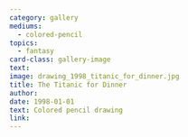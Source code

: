 ```yaml
---
category: gallery
mediums:
  - colored-pencil
topics:
  - fantasy
card-class: gallery-image
text:
image: drawing_1998_titanic_for_dinner.jpg
title: The Titanic for Dinner
author:
date: 1998-01-01
text: Colored pencil drawing
link:
---
```

